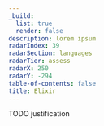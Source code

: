 ```yaml
---
_build:
  list: true
  render: false
description: lorem ipsum
radarIndex: 39
radarSection: languages
radarTier: assess
radarX: 250
radarY: -294
table-of-contents: false
title: Elixir
---
```


TODO justification
